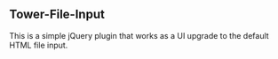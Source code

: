 ﻿## Tower-File-Input

This is a simple jQuery plugin that works as a UI upgrade to the default HTML file input.